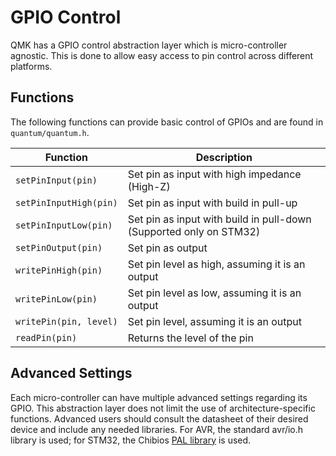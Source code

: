# GPIO Control

QMK has a GPIO control abstraction layer which is micro-controller agnostic. This is done to allow easy access to pin control across different platforms.

## Functions

The following functions can provide basic control of GPIOs and are found in `quantum/quantum.h`.

|Function              |Description                                                       |
|----------------------|------------------------------------------------------------------|
|`setPinInput(pin)`    |Set pin as input with high impedance (High-Z)                     |
|`setPinInputHigh(pin)`|Set pin as input with build in pull-up                            |
|`setPinInputLow(pin)` |Set pin as input with build in pull-down (Supported only on STM32)|
|`setPinOutput(pin)`   |Set pin as output                                                 |
|`writePinHigh(pin)`   |Set pin level as high, assuming it is an output                   |
|`writePinLow(pin)`    |Set pin level as low, assuming it is an output                    |
|`writePin(pin, level)`|Set pin level, assuming it is an output                           |
|`readPin(pin)`        |Returns the level of the pin                                      |

## Advanced Settings

Each micro-controller can have multiple advanced settings regarding its GPIO. This abstraction layer does not limit the use of architecture-specific functions. Advanced users should consult the datasheet of their desired device and include any needed libraries. For AVR, the standard avr/io.h library is used; for STM32, the Chibios [PAL library](http://chibios.sourceforge.net/docs3/hal/group___p_a_l.html) is used.

